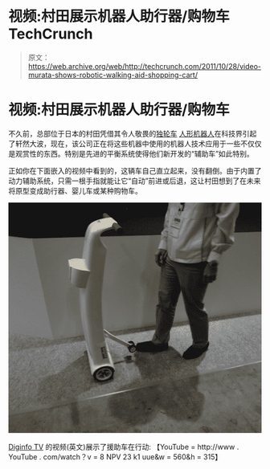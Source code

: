 # 视频:村田展示机器人助行器/购物车 TechCrunch

> 原文：<https://web.archive.org/web/http://techcrunch.com/2011/10/28/video-murata-shows-robotic-walking-aid-shopping-cart/>

# 视频:村田展示机器人助行器/购物车

不久前，总部位于日本的村田凭借其令人敬畏的[独轮车](https://web.archive.org/web/20230203142629/https://techcrunch.com/2010/09/29/muratas-awesome-unicycle-robots-get-a-2010-upgrade/) [人形机器人](https://web.archive.org/web/20230203142629/https://techcrunch.com/2008/09/30/ceatec-2008-murata-girl-unicycle-robot-in-action-video/)在科技界引起了轩然大波，现在，该公司正在将这些机器中使用的机器人技术应用于一些不仅仅是观赏性的东西。特别是先进的平衡系统使得他们新开发的“辅助车”如此特别。

正如你在下面嵌入的视频中看到的，这辆车自己直立起来，没有翻倒。由于内置了动力辅助系统，只需一根手指就能让它“自动”前进或后退，这让村田想到了在未来将原型变成助行器、婴儿车或某种购物车。

[![](img/d7133d1fe7472911d053c2f337a203af.png "Picture 3")](https://web.archive.org/web/20230203142629/https://techcrunch.com/wp-content/uploads/2011/10/picture-34.png)

[Diginfo TV](https://web.archive.org/web/20230203142629/http://www.diginfo.tv/2011/10/26/11-0209-r-en.php) 的视频(英文)展示了援助车在行动:
【YouTube = http://www . YouTube . com/watch？v = 8 NPV 23 k1 uue&w = 560&h = 315】